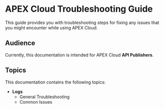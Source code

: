 # APEX Cloud Troubleshooting Guide

This guide provides you with troubleshooting steps for fixing any issues that you might encounter while using APEX Cloud.

## Audience

Currently, this documentation is intended for APEX Cloud **API Publishers**.




<!-- 
Monitor the API traffics and logs.

With StackOps, a user can access Elastic Cloud deployment, a managed service that enables metrics monitoring and application observability using logs and traces. The features of this service includes:
-->


## Topics

This documentation contains the following topics:

- **Logs**
    - General Troubleshooting
    - Common Issues
